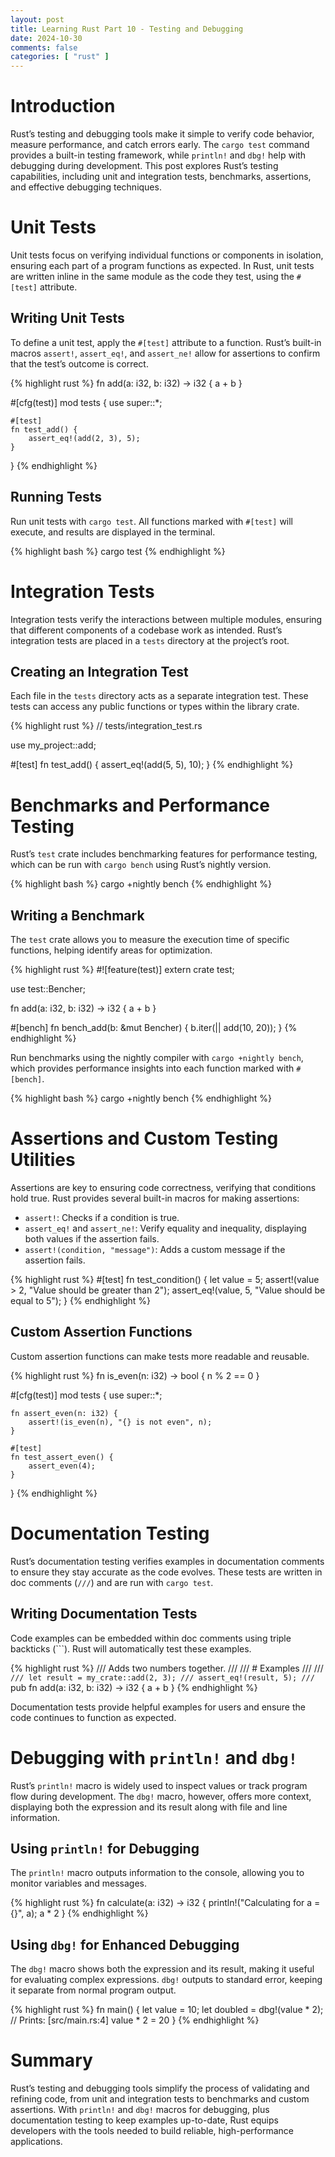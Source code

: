 ```yaml
---
layout: post
title: Learning Rust Part 10 - Testing and Debugging
date: 2024-10-30
comments: false
categories: [ "rust" ]
---
```


# Introduction

Rust’s testing and debugging tools make it simple to verify code behavior, measure performance, and catch errors early. 
The `cargo test` command provides a built-in testing framework, while `println!` and `dbg!` help with debugging during 
development. This post explores Rust’s testing capabilities, including unit and integration tests, benchmarks, 
assertions, and effective debugging techniques.

# Unit Tests

Unit tests focus on verifying individual functions or components in isolation, ensuring each part of a program functions 
as expected. In Rust, unit tests are written inline in the same module as the code they test, using the `#[test]` 
attribute.

## Writing Unit Tests

To define a unit test, apply the `#[test]` attribute to a function. Rust’s built-in macros `assert!`, `assert_eq!`, 
and `assert_ne!` allow for assertions to confirm that the test’s outcome is correct.

{% highlight rust %}
fn add(a: i32, b: i32) -> i32 {
    a + b
}

#[cfg(test)]
mod tests {
    use super::*;

    #[test]
    fn test_add() {
        assert_eq!(add(2, 3), 5);
    }
}
{% endhighlight %}

## Running Tests

Run unit tests with `cargo test`. All functions marked with `#[test]` will execute, and results are displayed in the 
terminal.

{% highlight bash %}
cargo test
{% endhighlight %}

# Integration Tests

Integration tests verify the interactions between multiple modules, ensuring that different components of a codebase 
work as intended. Rust’s integration tests are placed in a `tests` directory at the project’s root.

## Creating an Integration Test

Each file in the `tests` directory acts as a separate integration test. These tests can access any public functions or 
types within the library crate.

{% highlight rust %}
// tests/integration_test.rs

use my_project::add;

#[test]
fn test_add() {
    assert_eq!(add(5, 5), 10);
}
{% endhighlight %}

# Benchmarks and Performance Testing

Rust’s `test` crate includes benchmarking features for performance testing, which can be run with `cargo bench` using 
Rust’s nightly version.

{% highlight bash %}
cargo +nightly bench
{% endhighlight %}

## Writing a Benchmark

The `test` crate allows you to measure the execution time of specific functions, helping identify areas for 
optimization.

{% highlight rust %}
#![feature(test)]
extern crate test;

use test::Bencher;

fn add(a: i32, b: i32) -> i32 {
    a + b
}

#[bench]
fn bench_add(b: &mut Bencher) {
    b.iter(|| add(10, 20));
}
{% endhighlight %}

Run benchmarks using the nightly compiler with `cargo +nightly bench`, which provides performance insights into each 
function marked with `#[bench]`.

{% highlight bash %}
cargo +nightly bench
{% endhighlight %}

# Assertions and Custom Testing Utilities

Assertions are key to ensuring code correctness, verifying that conditions hold true. Rust provides several built-in 
macros for making assertions:

* `assert!`: Checks if a condition is true.
* `assert_eq!` and `assert_ne!`: Verify equality and inequality, displaying both values if the assertion fails.
* `assert!(condition, "message")`: Adds a custom message if the assertion fails.

{% highlight rust %}
#[test]
fn test_condition() {
    let value = 5;
    assert!(value > 2, "Value should be greater than 2");
    assert_eq!(value, 5, "Value should be equal to 5");
}
{% endhighlight %}

## Custom Assertion Functions

Custom assertion functions can make tests more readable and reusable.

{% highlight rust %}
fn is_even(n: i32) -> bool {
    n % 2 == 0
}

#[cfg(test)]
mod tests {
    use super::*;

    fn assert_even(n: i32) {
        assert!(is_even(n), "{} is not even", n);
    }

    #[test]
    fn test_assert_even() {
        assert_even(4);
    }
}
{% endhighlight %}

# Documentation Testing

Rust’s documentation testing verifies examples in documentation comments to ensure they stay accurate as the code 
evolves. These tests are written in doc comments (`///`) and are run with `cargo test`.

## Writing Documentation Tests

Code examples can be embedded within doc comments using triple backticks (```). Rust will automatically test these 
examples.

{% highlight rust %}
/// Adds two numbers together.
///
/// # Examples
///
/// ```
/// let result = my_crate::add(2, 3);
/// assert_eq!(result, 5);
/// ```
pub fn add(a: i32, b: i32) -> i32 {
    a + b
}
{% endhighlight %}

Documentation tests provide helpful examples for users and ensure the code continues to function as expected.

# Debugging with `println!` and `dbg!`

Rust’s `println!` macro is widely used to inspect values or track program flow during development. The `dbg!` macro, 
however, offers more context, displaying both the expression and its result along with file and line information.

## Using `println!` for Debugging

The `println!` macro outputs information to the console, allowing you to monitor variables and messages.

{% highlight rust %}
fn calculate(a: i32) -> i32 {
    println!("Calculating for a = {}", a);
    a * 2
}
{% endhighlight %}

## Using `dbg!` for Enhanced Debugging

The `dbg!` macro shows both the expression and its result, making it useful for evaluating complex expressions. 
`dbg!` outputs to standard error, keeping it separate from normal program output.

{% highlight rust %}
fn main() {
    let value = 10;
    let doubled = dbg!(value * 2); // Prints: [src/main.rs:4] value * 2 = 20
}
{% endhighlight %}

# Summary

Rust’s testing and debugging tools simplify the process of validating and refining code, from unit and integration tests 
to benchmarks and custom assertions. With `println!` and `dbg!` macros for debugging, plus documentation testing to keep 
examples up-to-date, Rust equips developers with the tools needed to build reliable, high-performance applications.